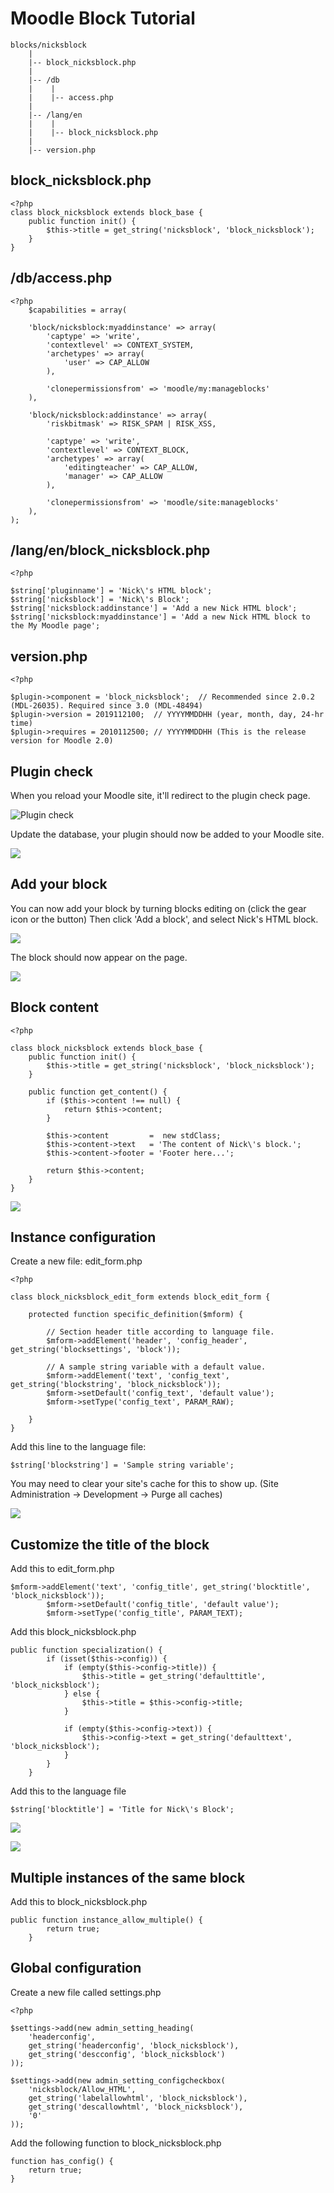 # **Moodle Block Tutorial**

    blocks/nicksblock
        |
        |-- block_nicksblock.php
        |
        |-- /db
        |    |
        |    |-- access.php
        |
        |-- /lang/en
        |    |
        |    |-- block_nicksblock.php
        |
        |-- version.php

## block_nicksblock.php

    <?php
    class block_nicksblock extends block_base {
        public function init() {
            $this->title = get_string('nicksblock', 'block_nicksblock');
        }
    }

## /db/access.php

    <?php
        $capabilities = array(

        'block/nicksblock:myaddinstance' => array(
            'captype' => 'write',
            'contextlevel' => CONTEXT_SYSTEM,
            'archetypes' => array(
                'user' => CAP_ALLOW
            ),

            'clonepermissionsfrom' => 'moodle/my:manageblocks'
        ),

        'block/nicksblock:addinstance' => array(
            'riskbitmask' => RISK_SPAM | RISK_XSS,

            'captype' => 'write',
            'contextlevel' => CONTEXT_BLOCK,
            'archetypes' => array(
                'editingteacher' => CAP_ALLOW,
                'manager' => CAP_ALLOW
            ),

            'clonepermissionsfrom' => 'moodle/site:manageblocks'
        ),
    );

## /lang/en/block_nicksblock.php

    <?php

    $string['pluginname'] = 'Nick\'s HTML block';
    $string['nicksblock'] = 'Nick\'s Block';
    $string['nicksblock:addinstance'] = 'Add a new Nick HTML block';
    $string['nicksblock:myaddinstance'] = 'Add a new Nick HTML block to the My Moodle page';

## version.php

    <?php

    $plugin->component = 'block_nicksblock';  // Recommended since 2.0.2 (MDL-26035). Required since 3.0 (MDL-48494)
    $plugin->version = 2019112100;  // YYYYMMDDHH (year, month, day, 24-hr time)
    $plugin->requires = 2010112500; // YYYYMMDDHH (This is the release version for Moodle 2.0)

## Plugin check

When you reload your Moodle site, it'll redirect to the plugin check page.

![Plugin check](img/moodle_plugins_check.png)

Update the database, your plugin should now be added to your Moodle site.

![](img/moodle_adding_plugin.png)


## Add your block

You can now add your block by turning blocks editing on (click the gear icon or the button)
Then click 'Add a block', and select Nick's HTML block.

![](img/moodle_add_block.png)

The block should now appear on the page.

![](img/moodle_nicks_block.png)

## Block content

    <?php

    class block_nicksblock extends block_base {
        public function init() {
            $this->title = get_string('nicksblock', 'block_nicksblock');
        }

        public function get_content() {
            if ($this->content !== null) {
                return $this->content;
            }

            $this->content         =  new stdClass;
            $this->content->text   = 'The content of Nick\'s block.';
            $this->content->footer = 'Footer here...';

            return $this->content;
        }
    }

![](img/moodle_block_content.png)

## Instance configuration

Create a new file: edit_form.php

    <?php

    class block_nicksblock_edit_form extends block_edit_form {

        protected function specific_definition($mform) {

            // Section header title according to language file.
            $mform->addElement('header', 'config_header', get_string('blocksettings', 'block'));

            // A sample string variable with a default value.
            $mform->addElement('text', 'config_text', get_string('blockstring', 'block_nicksblock'));
            $mform->setDefault('config_text', 'default value');
            $mform->setType('config_text', PARAM_RAW);

        }
    }

Add this line to the language file:

    $string['blockstring'] = 'Sample string variable';

You may need to clear your site's cache for this to show up.
(Site Administration -> Development -> Purge all caches)

![](img/moodle_example_string.png)

## Customize the title of the block

Add this to edit_form.php

    $mform->addElement('text', 'config_title', get_string('blocktitle', 'block_nicksblock'));
            $mform->setDefault('config_title', 'default value');
            $mform->setType('config_title', PARAM_TEXT);

Add this block_nicksblock.php

    public function specialization() {
            if (isset($this->config)) {
                if (empty($this->config->title)) {
                    $this->title = get_string('defaulttitle', 'block_nicksblock');
                } else {
                    $this->title = $this->config->title;
                }

                if (empty($this->config->text)) {
                    $this->config->text = get_string('defaulttext', 'block_nicksblock');
                }
            }
        }

Add this to the language file

    $string['blocktitle'] = 'Title for Nick\'s Block';


![](img/moodle_change_block_title.png)

![](img/moodle_block_title_changed.png)

## Multiple instances of the same block

Add this to block_nicksblock.php

    public function instance_allow_multiple() {
            return true; 
        }

## Global configuration

Create a new file called settings.php

    <?php

    $settings->add(new admin_setting_heading(
        'headerconfig',
        get_string('headerconfig', 'block_nicksblock'),
        get_string('descconfig', 'block_nicksblock')
    ));

    $settings->add(new admin_setting_configcheckbox(
        'nicksblock/Allow_HTML',
        get_string('labelallowhtml', 'block_nicksblock'),
        get_string('descallowhtml', 'block_nicksblock'),
        '0'
    ));

Add the following function to block_nicksblock.php

    function has_config() {
        return true;
    }
